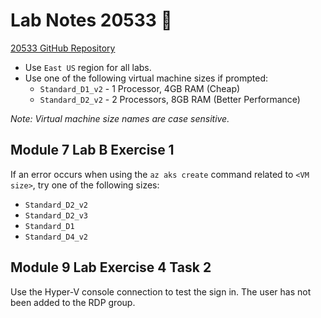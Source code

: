 # Lab Notes 20533 🔬

[20533 GitHub Repository](https://github.com/MicrosoftLearning/20533-ImplementingMicrosoftAzureInfrastructureSolutions)

* Use `East US` region for all labs.
* Use one of the following virtual machine sizes if prompted:
  * `Standard_D1_v2` - 1 Processor, 4GB RAM (Cheap)
  * `Standard_D2_v2` - 2 Processors, 8GB RAM (Better Performance)
  
_Note: Virtual machine size names are case sensitive._

## Module 7 Lab B Exercise 1

If an error occurs when using the `az aks create` command related to `<VM size>`, try one of the following sizes:

* `Standard_D2_v2`
* `Standard_D2_v3`
* `Standard_D1`
* `Standard_D4_v2`

## Module 9 Lab Exercise 4 Task 2

Use the Hyper-V console connection to test the sign in. The user has not been added to the RDP group.
